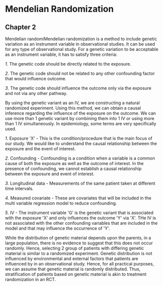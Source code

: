 # Mendelian Randomization #
## Chapter 2 ##

Mendelian randomiMendelian randomization is a method to include genetic variation as an instrument variable in observational studies. It can be used for any type of observational study. For a genetic variation to be acceptable as an instrument variable, it has to satisfy three criteria:

*1*. The genetic code should be directly related to the exposure.

*2*. The genetic code should not be related to any other confounding factor 
	that would influence outcome.

*3*. The genetic code should influence the outcome only via the exposure and not via any other pathway. 

By using the genetic variant as an IV, we are constructing a natural randomized experiment. Using this method, we can obtain a causal inference regarding the influence of the exposure on the outcome. We can use more than 1 genetic variant by combining them into 1 IV or using more than 1 IV simultaneously. In epidemiology, some terms are very specifically used.

*1*. Exposure 'X' - This is the condition/procedure that is the main focus of our study. We would like to understand the causal relationship between the exposure and the event of interest. 

*2*. Confounding - Confounding is a condition when a variable is a common cause of both the exposure as well as the outcome of interest. In the presence of confounding, we cannot establish a causal relationship between the exposure and event of interest. 

*3.* Longitudinal data - Measurements of the same patient taken at different time intervals.

*4*. Measured covariate - These are covariates that will be included in the multi variable regression model to reduce confounding.

*5*. IV - The instrument variable 'G' is the genetic variant that is associated with the exposure 'X' and only influences the outcome 'Y' via 'X'. THe IV is not associated with the other confounding variables that are included in the model and that may influence the occurrence of 'Y'.

While the distribution of genetic material depends upon the parents, in a large population, there is no evidence to suggest that this does not occur randomly. Hence, selecting 2 group of patients with differing genetic material is similar to a randomized experiment. Genetic distribution is not influenced by environmental and external factors that patients are influenced by in an observational study. Hence, for all practical purposes, we can assume that genetic material is randomly distributed. Thus, stratification of patients based on genetic material is akin to treatment randomization in an RCT. 



